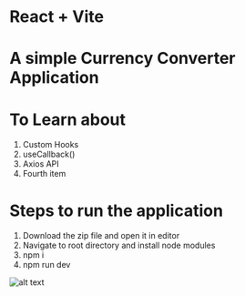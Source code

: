 # React + Vite

# A simple Currency Converter Application

# To Learn about
<ol>
  <li>Custom Hooks</li>
  <li>useCallback()</li>
  <li>Axios API</li>
  <li>Fourth item</li>
</ol>





# Steps to run the application
<ol>
  <li>Download the zip file and open it in editor</li>
  <li>Navigate to root directory and install node modules</li>
  <li>npm i </li>
  <li>npm run dev</li>
</ol>




![alt text](<Screenshot 2024-11-13 at 4.09.13 PM.png>)
